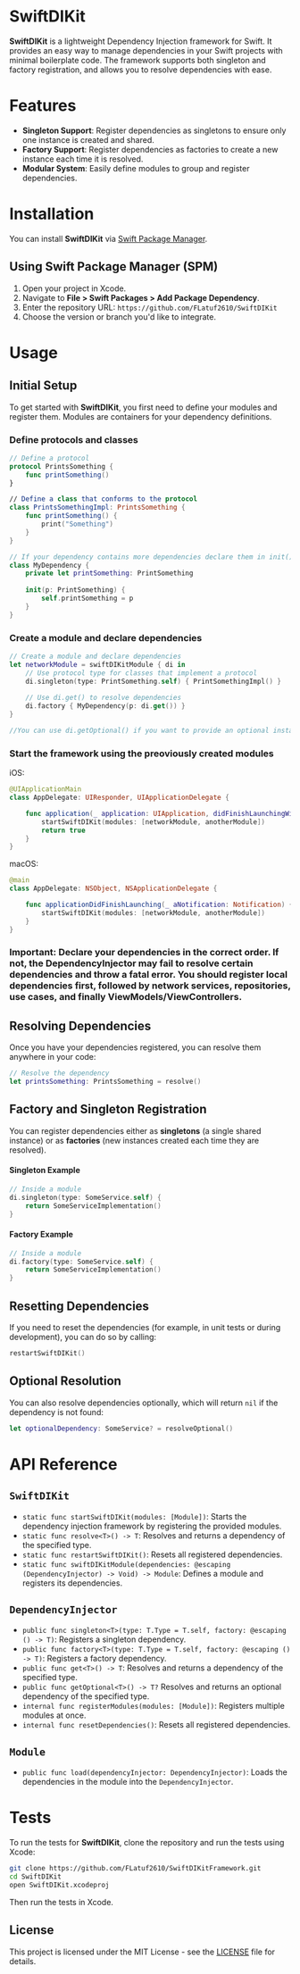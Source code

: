 
# SwiftDIKit

**SwiftDIKit** is a lightweight Dependency Injection framework for Swift. It provides an easy way to manage dependencies in your Swift projects with minimal boilerplate code. The framework supports both singleton and factory registration, and allows you to resolve dependencies with ease.

# Features

- **Singleton Support**: Register dependencies as singletons to ensure only one instance is created and shared.
- **Factory Support**: Register dependencies as factories to create a new instance each time it is resolved.
- **Modular System**: Easily define modules to group and register dependencies.

# Installation

You can install **SwiftDIKit** via [Swift Package Manager](https://swift.org/package-manager/).

## Using Swift Package Manager (SPM)

1. Open your project in Xcode.
2. Navigate to **File > Swift Packages > Add Package Dependency**.
3. Enter the repository URL: `https://github.com/FLatuf2610/SwiftDIKit`
4. Choose the version or branch you'd like to integrate.

# Usage

## Initial Setup

To get started with **SwiftDIKit**, you first need to define your modules and register them. Modules are containers for your dependency definitions.

### Define protocols and classes

```swift
// Define a protocol
protocol PrintsSomething {
    func printSomething()
}

// Define a class that conforms to the protocol
class PrintsSomethingImpl: PrintsSomething {
    func printSomething() {
        print("Something")
    }
}

// If your dependency contains more dependencies declare them in init()
class MyDependency {
    private let printSomething: PrintSomething
    
    init(p: PrintSomething) {
        self.printSomething = p
    }
}

```

### Create a module and declare dependencies

```swift
// Create a module and declare dependencies
let networkModule = swiftDIKitModule { di in
    // Use protocol type for classes that implement a protocol
    di.singleton(type: PrintSomething.self) { PrintSomethingImpl() }
    
    // Use di.get() to resolve dependencies
    di.factory { MyDependency(p: di.get()) }
}

//You can use di.getOptional() if you want to provide an optional instance
```


### Start the framework using the preoviously created modules

iOS: 
```swift
@UIApplicationMain
class AppDelegate: UIResponder, UIApplicationDelegate {

    func application(_ application: UIApplication, didFinishLaunchingWithOptions launchOptions: [UIApplication.LaunchOptionsKey: Any]?) -> Bool {
        startSwiftDIKit(modules: [networkModule, anotherModule])
        return true
    }
}
```

macOS:
```swift
@main
class AppDelegate: NSObject, NSApplicationDelegate {

    func applicationDidFinishLaunching(_ aNotification: Notification) {
        startSwiftDIKit(modules: [networkModule, anotherModule])
    }
}
```

### Important: Declare your dependencies in the correct order. If not, the DependencyInjector may fail to resolve certain dependencies and throw a fatal error. You should register local dependencies first, followed by network services, repositories, use cases, and finally ViewModels/ViewControllers.

## Resolving Dependencies

Once you have your dependencies registered, you can resolve them anywhere in your code:

```swift
// Resolve the dependency
let printsSomething: PrintsSomething = resolve()
```

## Factory and Singleton Registration

You can register dependencies either as **singletons** (a single shared instance) or as **factories** (new instances created each time they are resolved).

#### Singleton Example

```swift
// Inside a module
di.singleton(type: SomeService.self) {
    return SomeServiceImplementation()
}
```

#### Factory Example

```swift
// Inside a module
di.factory(type: SomeService.self) {
    return SomeServiceImplementation()
}
```

## Resetting Dependencies

If you need to reset the dependencies (for example, in unit tests or during development), you can do so by calling:

```swift
restartSwiftDIKit()
```

## Optional Resolution

You can also resolve dependencies optionally, which will return `nil` if the dependency is not found:

```swift
let optionalDependency: SomeService? = resolveOptional()
```

# API Reference

## `SwiftDIKit`

- `static func startSwiftDIKit(modules: [Module])`: Starts the dependency injection framework by registering the provided modules.
- `static func resolve<T>() -> T`: Resolves and returns a dependency of the specified type.
- `static func restartSwiftDIKit()`: Resets all registered dependencies.
- `static func swiftDIKitModule(dependencies: @escaping (DependencyInjector) -> Void) -> Module`: Defines a module and registers its dependencies.

## `DependencyInjector`

- `public func singleton<T>(type: T.Type = T.self, factory: @escaping () -> T)`: Registers a singleton dependency.
- `public func factory<T>(type: T.Type = T.self, factory: @escaping () -> T)`: Registers a factory dependency.
- `public func get<T>() -> T`: Resolves and returns a dependency of the specified type.
- `public func getOptional<T>() -> T?` Resolves and returns an optional dependency of the specified type.
- `internal func registerModules(modules: [Module])`: Registers multiple modules at once.
- `internal func resetDependencies()`: Resets all registered dependencies.

## `Module`

- `public func load(dependencyInjector: DependencyInjector)`: Loads the dependencies in the module into the `DependencyInjector`.

# Tests

To run the tests for **SwiftDIKit**, clone the repository and run the tests using Xcode:

```bash
git clone https://github.com/FLatuf2610/SwiftDIKitFramework.git
cd SwiftDIKit
open SwiftDIKit.xcodeproj
```

Then run the tests in Xcode.

## License

This project is licensed under the MIT License - see the [LICENSE](LICENSE) file for details.


